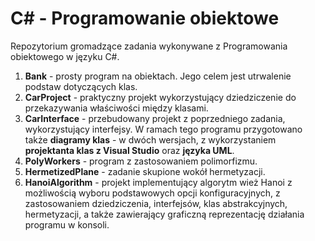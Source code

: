 # C# - Programowanie obiektowe

Repozytorium gromadzące zadania wykonywane z Programowania obiektowego w języku C#.

1. **Bank** - prosty program na obiektach. Jego celem jest utrwalenie podstaw dotyczących klas.
2. **CarProject** - praktyczny projekt wykorzystujący dziedziczenie do przekazywania właściwości między klasami.
3. **CarInterface** - przebudowany projekt z poprzedniego zadania, wykorzystujący interfejsy. W ramach tego programu przygotowano także **diagramy klas** - w dwóch wersjach, z wykorzystaniem **projektanta klas z Visual Studio** oraz **języka UML**.
4. **PolyWorkers** - program z zastosowaniem polimorfizmu.
5. **HermetizedPlane** - zadanie skupione wokół hermetyzacji.
6. **HanoiAlgorithm** - projekt implementujący algorytm wież Hanoi z możliwością wyboru podstawowych opcji konfiguracyjnych, z zastosowaniem dziedziczenia, interfejsów, klas abstrakcyjnych, hermetyzacji, a także zawierający graficzną reprezentację działania programu w konsoli. 
